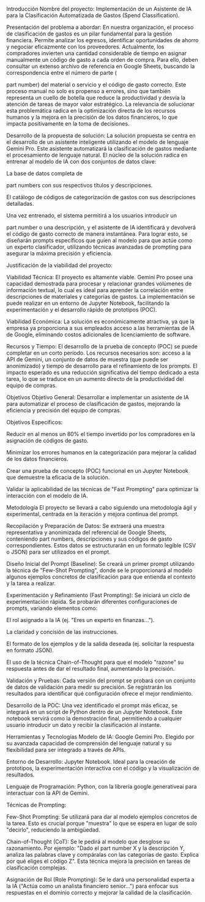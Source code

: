 Introducción
Nombre del proyecto: Implementación de un Asistente de IA para la Clasificación Automatizada de Gastos (Spend Classification).

Presentación del problema a abordar: En nuestra organización, el proceso de clasificación de gastos es un pilar fundamental para la gestión financiera. Permite analizar los egresos, identificar oportunidades de ahorro y negociar eficazmente con los proveedores. Actualmente, los compradores invierten una cantidad considerable de tiempo en asignar manualmente un código de gasto a cada orden de compra. Para ello, deben consultar un extenso archivo de referencia en Google Sheets, buscando la correspondencia entre el número de parte (

part number) del material o servicio y el código de gasto correcto. Este proceso manual no solo es propenso a errores, sino que también representa un cuello de botella que reduce la productividad y desvía la atención de tareas de mayor valor estratégico. La relevancia de solucionar esta problemática radica en la optimización directa de los recursos humanos y la mejora en la precisión de los datos financieros, lo que impacta positivamente en la toma de decisiones.

Desarrollo de la propuesta de solución: La solución propuesta se centra en el desarrollo de un asistente inteligente utilizando el modelo de lenguaje Gemini Pro. Este asistente automatizará la clasificación de gastos mediante el procesamiento de lenguaje natural. El núcleo de la solución radica en entrenar al modelo de IA con dos conjuntos de datos clave:

La base de datos completa de 

part numbers con sus respectivos títulos y descripciones.

El catálogo de códigos de categorización de gastos con sus descripciones detalladas.

Una vez entrenado, el sistema permitirá a los usuarios introducir un 

part number o una descripción, y el asistente de IA identificará y devolverá el código de gasto correcto de manera instantánea. Para lograr esto, se diseñarán prompts específicos que guíen al modelo para que actúe como un experto clasificador, utilizando técnicas avanzadas de prompting para asegurar la máxima precisión y eficiencia.

Justificación de la viabilidad del proyecto:

Viabilidad Técnica: El proyecto es altamente viable. Gemini Pro posee una capacidad demostrada para procesar y relacionar grandes volúmenes de información textual, lo cual es ideal para aprender la correlación entre descripciones de materiales y categorías de gastos. La implementación se puede realizar en un entorno de Jupyter Notebook, facilitando la experimentación y el desarrollo rápido de prototipos (POC).


Viabilidad Económica: La solución es económicamente atractiva, ya que la empresa ya proporciona a sus empleados acceso a las herramientas de IA de Google, eliminando costos adicionales de licenciamiento de software.

Recursos y Tiempo: El desarrollo de la prueba de concepto (POC) se puede completar en un corto período. Los recursos necesarios son: acceso a la API de Gemini, un conjunto de datos de muestra (que puede ser anonimizado) y tiempo de desarrollo para el refinamiento de los prompts. El impacto esperado es una reducción significativa del tiempo dedicado a esta tarea, lo que se traduce en un aumento directo de la productividad del equipo de compras.

Objetivos
Objetivo General: Desarrollar e implementar un asistente de IA para automatizar el proceso de clasificación de gastos, mejorando la eficiencia y precisión del equipo de compras.

Objetivos Específicos:

Reducir en al menos un 80% el tiempo invertido por los compradores en la asignación de códigos de gasto.

Minimizar los errores humanos en la categorización para mejorar la calidad de los datos financieros.

Crear una prueba de concepto (POC) funcional en un Jupyter Notebook que demuestre la eficacia de la solución.

Validar la aplicabilidad de las técnicas de "Fast Prompting" para optimizar la interacción con el modelo de IA.

Metodología
El proyecto se llevará a cabo siguiendo una metodología ágil y experimental, centrada en la iteración y mejora continua del prompt.

Recopilación y Preparación de Datos: Se extraerá una muestra representativa y anonimizada del referencial de Google Sheets, conteniendo part numbers, descripciones y sus códigos de gasto correspondientes. Estos datos se estructurarán en un formato legible (CSV o JSON) para ser utilizados en el prompt.

Diseño Inicial del Prompt (Baseline): Se creará un primer prompt utilizando la técnica de "Few-Shot Prompting", donde se le proporcionará al modelo algunos ejemplos concretos de clasificación para que entienda el contexto y la tarea a realizar.

Experimentación y Refinamiento (Fast Prompting): Se iniciará un ciclo de experimentación rápida. Se probarán diferentes configuraciones de prompts, variando elementos como:

El rol asignado a la IA (ej. "Eres un experto en finanzas...").

La claridad y concisión de las instrucciones.

El formato de los ejemplos y de la salida deseada (ej. solicitar la respuesta en formato JSON).

El uso de la técnica Chain-of-Thought para que el modelo "razone" su respuesta antes de dar el resultado final, aumentando la precisión.

Validación y Pruebas: Cada versión del prompt se probará con un conjunto de datos de validación para medir su precisión. Se registrarán los resultados para identificar qué configuración ofrece el mejor rendimiento.

Desarrollo de la POC: Una vez identificado el prompt más eficaz, se integrará en un script de Python dentro de un Jupyter Notebook. Este notebook servirá como la demostración final, permitiendo a cualquier usuario introducir un dato y recibir la clasificación al instante.

Herramientas y Tecnologías
Modelo de IA: Google Gemini Pro. Elegido por su avanzada capacidad de comprensión del lenguaje natural y su flexibilidad para ser integrado a través de APIs.

Entorno de Desarrollo: Jupyter Notebook. Ideal para la creación de prototipos, la experimentación interactiva con el código y la visualización de resultados.

Lenguaje de Programación: Python, con la librería google.generativeai para interactuar con la API de Gemini.

Técnicas de Prompting:

Few-Shot Prompting: Se utilizará para dar al modelo ejemplos concretos de la tarea. Esto es crucial porque "muestra" lo que se espera en lugar de solo "decirlo", reduciendo la ambigüedad.

Chain-of-Thought (CoT): Se le pedirá al modelo que desglose su razonamiento. Por ejemplo: "Dado el part number X y la descripción Y, analiza las palabras clave y compáralas con las categorías de gasto. Explica por qué eliges el código Z". Esta técnica mejora la precisión en tareas de clasificación complejas.

Asignación de Rol (Role Prompting): Se le dará una personalidad experta a la IA ("Actúa como un analista financiero senior...") para enfocar sus respuestas en el dominio correcto y mejorar la calidad de la clasificación.
